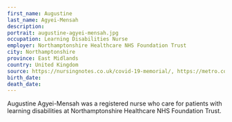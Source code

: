 ```yaml
---
first_name: Augustine
last_name: Agyei-Mensah
description: 
portrait: augustine-agyei-mensah.jpg
occupation: Learning Disabilities Nurse
employer: Northamptonshire Healthcare NHS Foundation Trust
city: Northamptonshire
province: East Midlands
country: United Kingdom
source: https://nursingnotes.co.uk/covid-19-memorial/, https://metro.co.uk/2020/05/09/nurse-loving-father-four-dies-contracting-covid-19-12679898/
birth_date: 
death_date: 
---
```


Augustine Agyei-Mensah was a registered nurse who care for patients with learning disabilities at Northamptonshire Healthcare NHS Foundation Trust.